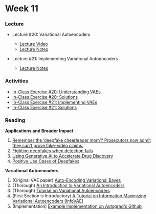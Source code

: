 # Week 11

### Lecture
- Lecture #20: Variational Autoencoders
  - [Lecture Video](https://youtu.be/OWLty1YvMn4)
  - [Lecture Notes](https://github.com/onefishy/am207/blob/master/Lectures/lecture_20_notes.ipynb)

- Lecture #21: Implementing Variational Autoencoders
  - [Lecture Notes](https://github.com/onefishy/am207/blob/master/Lectures/lecture_21_notes.ipynb)

### Activities
- [In-Class Exercise #20: Understanding VAEs](https://deepnote.com/workspace/weiwei-pan-2902decb-902f-40cc-9fa6-af2e3f31f15b/project/AM207Fall202120-Understandign-VAEs-53da2dc6-d4fa-4d39-b875-7ffa2a83d267)
- [In-Class Exercise #20: Solutions](https://deepnote.com/workspace/weiwei-pan-2902decb-902f-40cc-9fa6-af2e3f31f15b/project/SolutionsAM207Fall202120-Understandign-VAEs-7f1d2941-2777-4373-bc18-5970cfc04b75/%2FIn-Class%20Exercises%2F20_Understandign_VAEs.ipynb)
- [In-Class Exercise #21: Implementing VAEs](https://deepnote.com/workspace/weiwei-pan-2902decb-902f-40cc-9fa6-af2e3f31f15b/project/AM207Fall202121-Implementing-VAEs-a740d4f4-8cb8-4929-96da-13b7315870ce)
- [In-Class Exercise #21: Solutions](https://deepnote.com/workspace/weiwei-pan-2902decb-902f-40cc-9fa6-af2e3f31f15b/project/SolutionsAM207Fall202121-Implementing-VAEs-22eb9a13-603e-4d25-84c6-06d9429386a0/%2FIn-Class%20Exercises%2F21_Implementing_VAEs.ipynb)

### Reading

**Applications and Broader Impact**

1.  [Remember the ‘deepfake cheerleader mom’? Prosecutors now admit they can’t prove fake-video claims.](https://www.washingtonpost.com/technology/2021/05/14/deepfake-cheer-mom-claims-dropped/)
2.  [Fighting deepfakes when detection fails](https://www.brookings.edu/research/fighting-deepfakes-when-detection-fails/)
3.  [Using Generative AI to Accelerate Drug Discovery](https://www.ibm.com/blogs/research/2020/06/accelerated-discovery/)
4.  [Positive Use Cases of Deepfakes](https://towardsdatascience.com/positive-use-cases-of-deepfakes-49f510056387)

**Variational Autoencoders**

1.  (Original VAE paper) [Auto-Encoding Variational Bayes](https://arxiv.org/pdf/1312.6114.pdf)
2.  (Thorough) [An Introduction to Variational Autoencoders](https://arxiv.org/pdf/1906.02691.pdf)
3.  (Thorough) [Tutorial on Variational Autoencoders](https://arxiv.org/pdf/1606.05908.pdf)
4.  [](https://arxiv.org/pdf/1606.05908.pdf)[](https://arxiv.org/pdf/1606.05908.pdf)(First Section is Introductory) [A Tutorial on Information Maximizing Variational Autoencoders (InfoVAE)](https://ermongroup.github.io/blog/a-tutorial-on-mmd-variational-autoencoders/)
5.  (Implementation) [Example Implementation on Autograd's Github](https://github.com/HIPS/autograd/blob/master/examples/variational_autoencoder.py)

